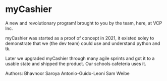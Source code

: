 # myCashier
A new and revolutionary program! brought to you by the team, here, at VCP Inc.


myCashier was started as a proof of concept in 2021, it existed soley to demonstrate that we (the dev team) could use and understand python and tk. 

Later we upgraded myCashier through many agile sprints and got it to a usable state and shipped the product. Our schools cafeteria uses it. 

Authors: 
Bhavnoor Saroya
Antonio-Guido-Leoni
Sam Weibe
